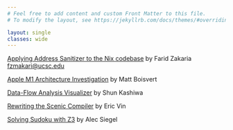 ```yaml
---
# Feel free to add content and custom Front Matter to this file.
# To modify the layout, see https://jekyllrb.com/docs/themes/#overriding-theme-defaults

layout: single
classes: wide
---
```


[Applying Address Sanitizer to the Nix codebase](projects/nix_memory_sanitizer/CSE211_Final_Report.pdf) by Farid Zakaria <fzmakari@ucsc.edu>

[Apple M1 Architecture Investigation](projects/matthew-boisvert/m1-performance.md) by Matt Boisvert

[Data-Flow Analysis Visualizer](projects/data-flow-analysis-visualizer/index.md) by Shun Kashiwa

[Rewriting the Scenic Compiler](projects/ScenicRewrite/ScenicRewrite.md) by Eric Vin

[Solving Sudoku with Z3](projects/SudokuZ3/Z3.md) by Alec Siegel

